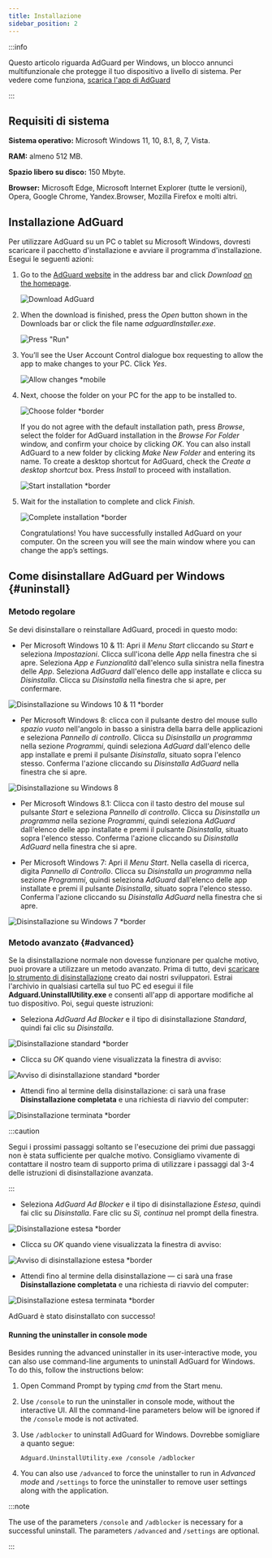 ```yaml
---
title: Installazione
sidebar_position: 2
---
```


:::info

Questo articolo riguarda AdGuard per Windows, un blocco annunci multifunzionale che protegge il tuo dispositivo a livello di sistema. Per vedere come funziona, [scarica l'app di AdGuard](https://agrd.io/download-kb-adblock)

:::

## Requisiti di sistema

**Sistema operativo:** Microsoft Windows 11, 10, 8.1, 8, 7, Vista.

**RAM:** almeno 512 MB.

**Spazio libero su disco:** 150 Mbyte.

**Browser:** Microsoft Edge, Microsoft Internet Explorer (tutte le versioni), Opera, Google Chrome, Yandex.Browser, Mozilla Firefox e molti altri.

## Installazione AdGuard

Per utilizzare AdGuard su un PC o tablet su Microsoft Windows, dovresti scaricare il pacchetto d'installazione e avviare il programma d'installazione. Esegui le seguenti azioni:

1. Go to the [AdGuard website](http://adguard.com) in the address bar and click *Download* [on the homepage](https://adguard.com/download.html?auto=1).

   ![Download AdGuard](https://cdn.adtidy.org/content/kb/ad_blocker/windows/installation/download-from-website.png)

2. When the download is finished, press the *Open* button shown in the Downloads bar or click the file name *adguardInstaller.exe*.

   ![Press "Run"](https://cdn.adtidy.org/content/kb/ad_blocker/windows/installation/click-download.png)

3. You’ll see the User Account Control dialogue box requesting to allow the app to make changes to your PC. Click *Yes*.

   ![Allow changes *mobile](https://cdn.adtidy.org/content/kb/ad_blocker/windows/installation/allow-changes.png)

4. Next, choose the folder on your PC for the app to be installed to.

   ![Choose folder *border](https://cdn.adtidy.org/content/kb/ad_blocker/windows/installation/install-wizard.png)

   If you do not agree with the default installation path, press *Browse*, select the folder for AdGuard installation in the *Browse For Folder* window, and confirm your choice by clicking *OK*. You can also install AdGuard to a new folder by clicking *Make New Folder* and entering its name. To create a desktop shortcut for AdGuard, check the *Create a desktop shortcut* box. Press *Install* to proceed with installation.

   ![Start installation *border](https://cdn.adtidy.org/content/kb/ad_blocker/windows/installation/start-install.png)

5. Wait for the installation to complete and click *Finish*.

   ![Complete installation *border](https://cdn.adtidy.org/content/kb/ad_blocker/windows/installation/finish-install.png)

   Congratulations! You have successfully installed AdGuard on your computer. On the screen you will see the main window where you can change the app’s settings.

## Come disinstallare AdGuard per Windows {#uninstall}

### Metodo regolare

Se devi disinstallare o reinstallare AdGuard, procedi in questo modo:

- Per Microsoft Windows 10 & 11: Apri il *Menu Start* cliccando su *Start* e seleziona *Impostazioni*. Clicca sull'icona delle *App* nella finestra che si apre. Seleziona *App e Funzionalità* dall'elenco sulla sinistra nella finestra delle *App*. Seleziona *AdGuard* dall'elenco delle app installate e clicca su *Disinstalla*. Clicca su *Disinstalla* nella finestra che si apre, per confermare.

![Disinstallazione su Windows 10 & 11 *border](https://cdn.adtidy.org/content/kb/ad_blocker/windows/installation/win10-uninstall.png)

- Per Microsoft Windows 8: clicca con il pulsante destro del mouse sullo *spazio vuoto* nell'angolo in basso a sinistra della barra delle applicazioni e seleziona *Pannello di controllo*. Clicca su *Disinstalla un programma* nella sezione *Programmi*, quindi seleziona *AdGuard* dall'elenco delle app installate e premi il pulsante *Disinstalla*, situato sopra l'elenco stesso. Conferma l'azione cliccando su *Disinstalla AdGuard* nella finestra che si apre.

![Disinstallazione su Windows 8](https://cdn.adtidy.org/content/kb/ad_blocker/windows/installation/win8-uninstall.png)

- Per Microsoft Windows 8.1: Clicca con il tasto destro del mouse sul pulsante *Start* e seleziona *Pannello di controllo*. Clicca su *Disinstalla un programma* nella sezione *Programmi*, quindi seleziona *AdGuard* dall'elenco delle app installate e premi il pulsante *Disinstalla*, situato sopra l'elenco stesso. Conferma l'azione cliccando su *Disinstalla AdGuard* nella finestra che si apre.

- Per Microsoft Windows 7: Apri il *Menu Start*. Nella casella di ricerca, digita *Pannello di Controllo*. Clicca su *Disinstalla un programma* nella sezione *Programmi*, quindi seleziona *AdGuard* dall'elenco delle app installate e premi il pulsante *Disinstalla*, situato sopra l'elenco stesso. Conferma l'azione cliccando su *Disinstalla AdGuard* nella finestra che si apre.

![Disinstallazione su Windows 7 *border](https://cdn.adtidy.org/content/kb/ad_blocker/windows/installation/win7-uninstall.png)

### Metodo avanzato {#advanced}

Se la disinstallazione normale non dovesse funzionare per qualche motivo, puoi provare a utilizzare un metodo avanzato. Prima di tutto, devi [scaricare lo strumento di disinstallazione](https://cdn.adtidy.org/distr/windows/Uninstall_Utility.zip) creato dai nostri sviluppatori. Estrai l'archivio in qualsiasi cartella sul tuo PC ed esegui il file **Adguard.UninstallUtility.exe** e consenti all'app di apportare modifiche al tuo dispositivo. Poi, segui queste istruzioni:

- Seleziona *AdGuard Ad Blocker* e il tipo di disinstallazione *Standard*, quindi fai clic su *Disinstalla*.

![Disinstallazione standard *border](https://cdn.adtidy.org/content/kb/ad_blocker/windows/installation/ab_standard.jpg)

- Clicca su *OK* quando viene visualizzata la finestra di avviso:

![Avviso di disinstallazione standard *border](https://cdn.adtidy.org/content/kb/ad_blocker/windows/installation/ab_extended_warning.jpg)

- Attendi fino al termine della disinstallazione: ci sarà una frase **Disinstallazione completata** e una richiesta di riavvio del computer:

![Disinstallazione terminata *border](https://cdn.adtidy.org/content/kb/ad_blocker/windows/installation/ab_standard_complete.jpg)

:::caution

Segui i prossimi passaggi soltanto se l'esecuzione dei primi due passaggi non è stata sufficiente per qualche motivo. Consigliamo vivamente di contattare il nostro team di supporto prima di utilizzare i passaggi dal 3-4 delle istruzioni di disinstallazione avanzata.

:::

- Seleziona *AdGuard Ad Blocker* e il tipo di disinstallazione *Estesa*, quindi fai clic su *Disinstalla*. Fare clic su *Sì, continua* nel prompt della finestra.

![Disinstallazione estesa *border](https://cdn.adtidy.org/content/kb/ad_blocker/windows/installation/ab_extended.jpg)

- Clicca su *OK* quando viene visualizzata la finestra di avviso:

![Avviso di disinstallazione estesa *border](https://cdn.adtidy.org/content/kb/ad_blocker/windows/installation/ab_extended_warning.jpg)

- Attendi fino al termine della disinstallazione — ci sarà una frase **Disinstallazione completata** e una richiesta di riavvio del computer:

![Disinstallazione estesa terminata *border](https://cdn.adtidy.org/content/kb/ad_blocker/windows/installation/ab_extended_complete.jpg)

AdGuard è stato disinstallato con successo!

#### Running the uninstaller in console mode

Besides running the advanced uninstaller in its user-interactive mode, you can also use command-line arguments to uninstall AdGuard for Windows. To do this, follow the instructions below:

1. Open Command Prompt by typing *cmd* from the Start menu.
2. Use `/console` to run the uninstaller in console mode, without the interactive UI. All the command-line parameters below will be ignored if the `/console` mode is not activated.
3. Use `/adblocker` to uninstall AdGuard for Windows. Dovrebbe somigliare a quanto segue:

   `Adguard.UninstallUtility.exe /console /adblocker`

4. You can also use `/advanced` to force the uninstaller to run in *Advanced mode* and `/settings` to force the uninstaller to remove user settings along with the application.

:::note

The use of the parameters `/console` and `/adblocker` is necessary for a successful uninstall. The parameters `/advanced` and `/settings` are optional.

:::

